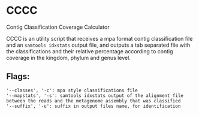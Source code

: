 # CCCC
Contig Classification Coverage Calculator

CCCC is an utility script that receives a mpa format contig classification file and an ```samtools idxstats``` output file, and outputs a tab separated file with the classifications and their relative percentage according to contig coverage in the kingdom, phylum and genus level.

## Flags:
```
'--classes', '-c': mpa style classifications file
'--mapstats', '-s': samtools idxstats output of the alignment file between the reads and the metagenome assembly that was classified
'--suffix', '-u': suffix in output files name, for identification
```
